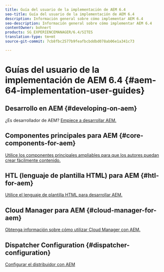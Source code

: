 ```yaml
---
title: Guía del usuario de la implementación de AEM 6.4
seo-title: Guía del usuario de la implementación de AEM 6.4
description: Información general sobre cómo implementar AEM 6.4
seo-description: Información general sobre cómo implementar AEM 6.4
contentOwner: bohnert
products: SG_EXPERIENCEMANAGER/6.4/SITES
translation-type: tm+mt
source-git-commit: 7cb8fbc2577b9feafbcbddbd078ab06e1a341c73

---
```



# Guías del usuario de la implementación de AEM 6.4 {#aem-64-implementation-user-guides}

## Desarrollo en AEM {#developing-on-aem}

¿Es desarrollador de AEM? [Empiece a desarrollar AEM.](/help/sites-developing/home.md)

## Componentes principales para AEM {#core-components-for-aem}

[Utilice los componentes principales ampliables para que los autores puedan crear fácilmente contenido.](https://docs.adobe.com/content/help/en/experience-manager-core-components/using/introduction.html)

## HTL (lenguaje de plantilla HTML) para AEM {#htl-for-aem}

[Utilice el lenguaje de plantilla HTML para desarrollar AEM.](https://docs.adobe.com/content/help/en/experience-manager-htl/using/overview.html)

## Cloud Manager para AEM {#cloud-manager-for-aem}

[Obtenga información sobre cómo utilizar Cloud Manager con AEM.](https://docs.adobe.com/content/help/en/experience-manager-cloud-manager/using/introduction-to-cloud-manager.html)

## Dispatcher Configuration {#dispatcher-configuration}

[Configurar el distribuidor con AEM](https://docs.adobe.com/content/help/en/experience-manager-dispatcher/using/dispatcher.html)
